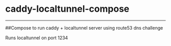 # caddy-localtunnel-compose
---
##Compose to run caddy + localtunnel server using route53 dns challenge

Runs localtunnel on port 1234

